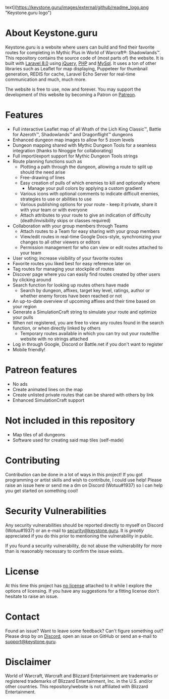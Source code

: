 text](https://keystone.guru/images/external/github/readme_logo.png "Keystone.guru logo")

# About Keystone.guru
Keystone.guru is a website where users can build and find their favorite routes for completing in Mythic Plus in World of Warcraft®: Shadowlands™.
This repository contains the source code of (most parts of) the website. It is built with [Laravel 8.0](https://github.com/laravel/laravel) using [jQuery](https://github.com/jquery/jquery), [PHP](http://www.php.net/) and [MySql](https://www.mysql.com/).
It uses a ton of other libraries such as Leaflet for map displaying, Puppeteer for thumbnail generation, REDIS for cache, Laravel Echo Server for real-time communication and much, much more.

The website is free to use, now and forever. You may support the development of this website by becoming a Patron on [Patreon](https://www.patreon.com/keystoneguru).

# Features
* Full interactive Leaflet map of all Wrath of the Lich King Classic™, Battle for Azeroth™, Shadowlands™ and Dragonflight™ dungeons
* Enhanced dungeon map images to allow for 5 zoom levels
* Dungeon mapping shared with Mythic Dungeon Tools for a seamless integration (thanks to Nnoggie for collaborating)
* Full import/export support for Mythic Dungeon Tools strings
* Route planning functions such as
  * Plotting a path through the dungeon, allowing a route to split up should the need arise
  * Free-drawing of lines
  * Easy creation of pulls of which enemies to kill and optionally where
    * Manage your pull colors by applying a custom gradient
  * Various icons with optional comments to indicate difficult enemies, strategies to use or abilities to use
  * Various publishing options for your route - keep it private, share it with your team or with everyone
  * Attach attributes to your route to give an indication of difficulty (death/invisibility skips or classes required)
* Collaboration with your group members through Teams
  * Attach routes to a Team for easy sharing with your group members
  * View/edit routes in real-time Google Docs-style, synchronizing your changes to all other viewers or editors
  * Permission management for who can view or edit routes attached to your team
* User voting; increase visibility of your favorite routes
* Favorite routes you liked best for easy reference later on
* Tag routes for managing your stockpile of routes
* Discover page where you can easily find routes created by other users by clicking around
* Search function for looking up routes others have made
  * Search by dungeon, affixes, target key level, ratings, author or whether enemy forces have been reached or not
* An up-to-date overview of upcoming affixes and their time based on your region
* Generate a SimulationCraft string to simulate your route and optimize your pulls
* When not registered, you are free to view any routes found in the search function, or when directly linked by others
  * Temporary routes available in which you can try out your route/the website with no strings attached
* Log in through Google, Discord or Battle.net if you don't want to register
* Mobile friendly!

# Patreon features
* No ads
* Create animated lines on the map
* Create unlisted private routes that can be shared with others by link
* Enhanced SimulationCraft support

# Not included in this repository
* Map tiles of all dungeons
* Software used for creating said map tiles (self-made)

# Contributing
Contribution can be done in a lot of ways in this project! If you got programming or artist skills and wish to contribute, I could use help! Please raise an issue here or send me a dm on Discord (Wotuu#1937) so I can help you get started on something cool!

# Security Vulnerabilities
Any security vulnerabilities should be reported directly to myself on Discord (Wotuu#1937) or an e-mail to security@keystone.guru. It is _greatly_ appreciated if you do this prior to mentioning the vulnerability in public.

If you found a security vulnerability, do not abuse the vulnerability for more than is reasonably necessary to confirm the issue exists.

# License
At this time this project has [no license](https://choosealicense.com/no-permission/) attached to it while I explore the options of licensing.
If you have any suggestions for a fitting license don't hesitate to raise an issue.

# Contact
Found an issue? Want to leave some feedback? Can't figure something out? Please drop by on [Discord](https://discord.gg/2KtWrqw), open an issue on GitHub
or send an e-mail to support@keystone.guru.

# Disclaimer
World of Warcraft, Warcraft and Blizzard Entertainment are trademarks or registered trademarks of Blizzard Entertainment, Inc. in the U.S. and/or other countries. This repository/website is not affiliated with Blizzard Entertainment.
